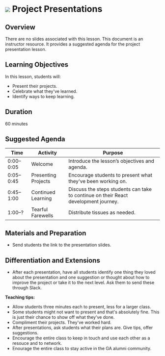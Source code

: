 # ![](https://ga-dash.s3.amazonaws.com/production/assets/logo-9f88ae6c9c3871690e33280fcf557f33.png) Project Presentations

## Overview
There are no slides associated with this lesson. This document is an instructor resource. It provides a suggested agenda for the project presentation lesson.

## Learning Objectives
In this lesson, students will:
- Present their projects.
- Celebrate what they've learned.
- Identify ways to keep learning.

## Duration
60 minutes


## Suggested Agenda
<!--- Provide a breakdown of what will happen in this lesson. --->

| Time | Activity | Purpose |
| --- | --- | --- |
| 0:00–0:05 | Welcome | Introduce the lesson’s objectives and agenda. |
| 0:05–0:45 | Presenting Projects | Encourage students to present what they've been working on. |
| 0:45–1:00 | Continued Learning  | Discuss the steps students can take to continue on their React development journey. |
| 1:00–? | Tearful Farewells | Distribute tissues as needed.|



## Materials and Preparation
- Send students the link to the presentation slides.

## Differentiation and Extensions
- After each presentation, have all students identify one thing they loved about the presentation and one suggestion or thought about how to improve the project or take it to the next level. Ask them to send these through Slack.


**Teaching tips:**
- Allow students three minutes each to present, less for a larger class.
- Some students might not want to present and that's absolutely fine. This is just their chance to show off what they've done.
- Compliment their projects. They've worked hard.
- After presentations, ask students what their plans are. Give tips, offer suggestions.
- Encourage the entire class to keep in touch and use each other as a resouce and to network.
- Enourage the entire class to stay active in the GA alumni community.



